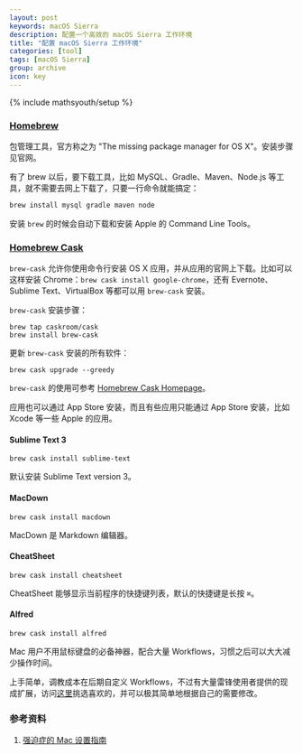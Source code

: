 ```yaml
---
layout: post
keywords: macOS Sierra
description: 配置一个高效的 macOS Sierra 工作环境
title: "配置 macOS Sierra 工作环境"
categories: [tool]
tags: [macOS Sierra]
group: archive
icon: key
---
```

{% include mathsyouth/setup %}


### [Homebrew](http://brew.sh)

包管理工具，官方称之为 "The missing package manager for OS X"。安装步骤见官网。

有了 brew 以后，要下载工具，比如 MySQL、Gradle、Maven、Node.js 等工具，就不需要去网上下载了，只要一行命令就能搞定：

```sh
brew install mysql gradle maven node
```

安装 `brew` 的时候会自动下载和安装 Apple 的 Command Line Tools。

### [Homebrew Cask](http://caskroom.io)

`brew-cask` 允许你使用命令行安装 OS X 应用，并从应用的官网上下载。比如可以这样安装 Chrome：`brew cask install google-chrome`，还有 Evernote、Sublime Text、VirtualBox 等都可以用 `brew-cask` 安装。

`brew-cask` 安装步骤：

```
brew tap caskroom/cask
brew install brew-cask
```

更新 `brew-cask` 安装的所有软件：

```
brew cask upgrade --greedy
```

`brew-cask` 的使用可参考 [Homebrew Cask Homepage](http://gillesfabio.github.io/homebrew-cask-homepage/)。

应用也可以通过 App Store 安装，而且有些应用只能通过 App Store 安装，比如 Xcode 等一些 Apple 的应用。

#### Sublime Text 3

```
brew cask install sublime-text
```

默认安装 Sublime Text version 3。

#### MacDown

```
brew cask install macdown
```

MacDown 是 Markdown 编辑器。

#### CheatSheet

```
brew cask install cheatsheet
```

CheatSheet 能够显示当前程序的快捷键列表，默认的快捷键是长按 `⌘`。

#### Alfred

```
brew cask install alfred
```

Mac 用户不用鼠标键盘的必备神器，配合大量 Workflows，习惯之后可以大大减少操作时间。

上手简单，调教成本在后期自定义 Workflows，不过有大量雷锋使用者提供的现成扩展，访问[这里](http://www.alfredworkflow.com/)挑选喜欢的，并可以极其简单地根据自己的需要修改。

### 参考资料

1. [强迫症的 Mac 设置指南](https://github.com/macdao/ocds-guide-to-setting-up-mac/blob/master/README.md#ruby-%E5%B8%B8%E7%94%A8%E5%88%AB%E5%90%8D)
